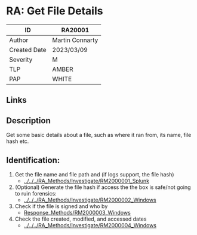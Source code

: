 # RA: Get File Details

| ID | RA20001 |
|---|---|
| Author | Martin Connarty |
| Created Date | 2023/03/09 |
| Severity | M |
| TLP | AMBER |
| PAP | WHITE |

## Links

## Description

Get some basic details about a file, such as where it ran from, its name, file hash etc.
    
## Identification:
1. Get the file name and file path and (if logs support, the file hash)
      - [../../../RA_Methods/Investigate/RM2000001_Splunk](RM2000001_Splunk)
2. (Optional) Generate the file hash if access the the box is safe/not going to ruin forensics:
      - [../../../RA_Methods/Investigate/RM2000002_Windows](RM2000002_Windows)
3. Check if the file is signed and who by
      - [Response_Methods/RM2000003_Windows](RM2000003_Windows)
4. Check the file created, modified, and accessed dates 
      - [../../../RA_Methods/Investigate/RM2000004_Windows](RM2000004_Windows)
